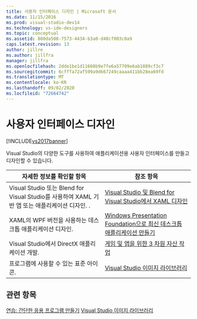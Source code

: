 ```yaml
---
title: 사용자 인터페이스 디자인 | Microsoft 문서
ms.date: 11/15/2016
ms.prod: visual-studio-dev14
ms.technology: vs-ide-designers
ms.topic: conceptual
ms.assetid: 880da508-7573-4434-b3a0-d48cf003c0a9
caps.latest.revision: 13
author: jillre
ms.author: jillfra
manager: jillfra
ms.openlocfilehash: 2dde1be1d11608b9e7fe6a57709e6ab1889cf3c7
ms.sourcegitcommit: 6cfffa72af599a9d667249caaaa411bb28ea69fd
ms.translationtype: MT
ms.contentlocale: ko-KR
ms.lasthandoff: 09/02/2020
ms.locfileid: "72664742"
---
```

# <a name="designing-user-interfaces"></a>사용자 인터페이스 디자인
[!INCLUDE[vs2017banner](../includes/vs2017banner.md)]

Visual Studio의 다양한 도구를 사용하여 애플리케이션용 사용자 인터페이스를 만들고 디자인할 수 있습니다.

|자세한 정보를 확인할 항목|참조 항목|
|-------------------------|---------|
|Visual Studio 또는 Blend for Visual Studio를 사용하여 XAML 기반 앱 또는 애플리케이션 디자인.   .|[Visual Studio 및 Blend for Visual Studio에서 XAML 디자인](../designers/designing-xaml-in-visual-studio.md)|
|XAML의 WPF 버전을 사용하는 데스크톱 애플리케이션 디자인.|[Windows Presentation Foundation으로 최신 데스크톱 애플리케이션 만들기](../designers/create-modern-desktop-applications-with-windows-presentation-foundation.md)|
|Visual Studio에서 DirectX 애플리케이션 개발.|[게임 및 앱을 위한 3 차원 자산 작업](../designers/working-with-3-d-assets-for-games-and-apps.md)|
|프로그램에 사용할 수 있는 표준 아이콘.|[Visual Studio 이미지 라이브러리](../designers/the-visual-studio-image-library.md)|

## <a name="see-also"></a>관련 항목
 [연습: 간단한 응용 프로그램 만들기](../ide/walkthrough-create-a-simple-application-with-visual-csharp-or-visual-basic.md) [Visual Studio 이미지 라이브러리](../designers/the-visual-studio-image-library.md)
